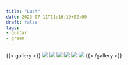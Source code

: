 ```yaml
---
title: "Lush"
date: 2023-07-11T11:16:19+02:00
draft: false
tags:
- guitar
- green
---
```


{{< gallery >}}
  <img src="/albums/lush/01.jpg" class="grid-w50 md:grid-w33 xl:grid-w25" />
  <img src="/albums/lush/02.jpg" class="grid-w50 md:grid-w33 xl:grid-w25" />
  <img src="/albums/lush/03.jpg" class="grid-w50 md:grid-w33 xl:grid-w25" />
  <img src="/albums/lush/04.jpg" class="grid-w50 md:grid-w33 xl:grid-w25" />
  <img src="/albums/lush/05.jpg" class="grid-w50 md:grid-w33 xl:grid-w25" />
  <img src="/albums/lush/06.jpg" class="grid-w50 md:grid-w33 xl:grid-w25" />
{{< /gallery >}}

